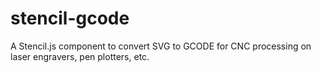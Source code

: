 # stencil-gcode
A Stencil.js component to convert SVG to GCODE for CNC processing on laser engravers, pen plotters, etc.
